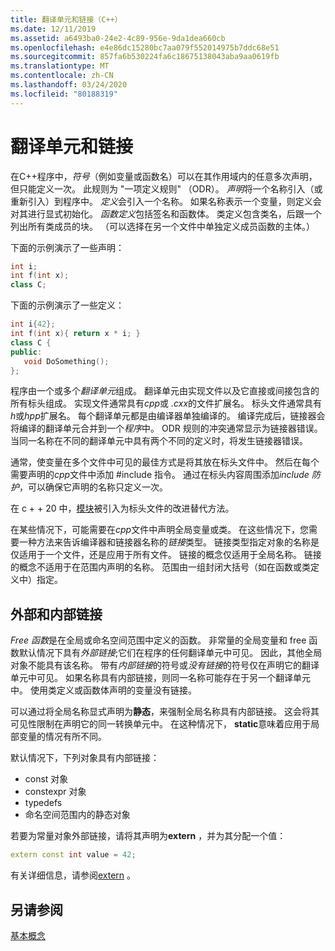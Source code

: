 ```yaml
---
title: 翻译单元和链接（C++）
ms.date: 12/11/2019
ms.assetid: a6493ba0-24e2-4c89-956e-9da1dea660cb
ms.openlocfilehash: e4e86dc15280bc7aa079f552014975b7ddc68e51
ms.sourcegitcommit: 857fa6b530224fa6c18675138043aba9aa0619fb
ms.translationtype: MT
ms.contentlocale: zh-CN
ms.lasthandoff: 03/24/2020
ms.locfileid: "80188319"
---
```

# <a name="translation-units-and-linkage"></a>翻译单元和链接

在C++程序中，*符号*（例如变量或函数名）可以在其作用域内的任意多次声明，但只能定义一次。 此规则为 "一项定义规则" （ODR）。 *声明*将一个名称引入（或重新引入）到程序中。 *定义*会引入一个名称。 如果名称表示一个变量，则定义会对其进行显式初始化。 *函数定义*包括签名和函数体。 类定义包含类名，后跟一个列出所有类成员的块。 （可以选择在另一个文件中单独定义成员函数的主体。）

下面的示例演示了一些声明：

```cpp
int i;
int f(int x);
class C;
```

下面的示例演示了一些定义：

```cpp
int i{42};
int f(int x){ return x * i; }
class C {
public:
   void DoSomething();
};
```

程序由一个或多个*翻译单元*组成。 翻译单元由实现文件以及它直接或间接包含的所有标头组成。 实现文件通常具有*cpp*或 *.cxx*的文件扩展名。 标头文件通常具有*h*或*hpp*扩展名。 每个翻译单元都是由编译器单独编译的。 编译完成后，链接器会将编译的翻译单元合并到一个*程序*中。 ODR 规则的冲突通常显示为链接器错误。 当同一名称在不同的翻译单元中具有两个不同的定义时，将发生链接器错误。

通常，使变量在多个文件中可见的最佳方式是将其放在标头文件中。 然后在每个需要声明的*cpp*文件中添加 #include 指令。 通过在标头内容周围添加*include 防护*，可以确保它声明的名称只定义一次。

在 c + + 20 中，[模块](modules-cpp.md)被引入为标头文件的改进替代方法。

在某些情况下，可能需要在*cpp*文件中声明全局变量或类。 在这些情况下，您需要一种方法来告诉编译器和链接器名称的*链接*类型。 链接类型指定对象的名称是仅适用于一个文件，还是应用于所有文件。 链接的概念仅适用于全局名称。 链接的概念不适用于在范围内声明的名称。 范围由一组封闭大括号（如在函数或类定义中）指定。

## <a name="external-vs-internal-linkage"></a>外部和内部链接

*Free 函数*是在全局或命名空间范围中定义的函数。 非常量的全局变量和 free 函数默认情况下具有*外部链接*;它们在程序的任何翻译单元中可见。 因此，其他全局对象不能具有该名称。 带有*内部链接*的符号或*没有链接*的符号仅在声明它的翻译单元中可见。 如果名称具有内部链接，则同一名称可能存在于另一个翻译单元中。 使用类定义或函数体声明的变量没有链接。

可以通过将全局名称显式声明为**静态**，来强制全局名称具有内部链接。 这会将其可见性限制在声明它的同一转换单元中。 在这种情况下， **static**意味着应用于局部变量的情况有所不同。

默认情况下，下列对象具有内部链接：
- const 对象
- constexpr 对象
- typedefs
- 命名空间范围内的静态对象

若要为常量对象外部链接，请将其声明为**extern** ，并为其分配一个值：

```cpp
extern const int value = 42;
```

有关详细信息，请参阅[extern](extern-cpp.md) 。

## <a name="see-also"></a>另请参阅

[基本概念](../cpp/basic-concepts-cpp.md)
